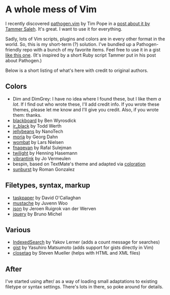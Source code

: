 # A whole mess of Vim

I recently discovered [pathogen.vim](http://github.com/tpope/vim-pathogen) by Tim Pope in a [post about it by Tammer Saleh](http://tammersaleh.com/posts/the-modern-vim-config-with-pathogen). It's great. I want to use it for everything.

Sadly, lots of Vim scripts, plugins and colors are in every other format in the world. So, this is my short-term (?) solution. I've bundled up a Pathogen-friendly repo with a bunch of my favorite items. Feel free to use it in a gist [like this one](http://gist.github.com/455162). (It's inspired by a short Ruby script Tammer put in his post about Pathogen.)

Below is a short listing of what's here with credit to original authors.

## Colors

+ Dim and DimGrey: I have no idea where I found these, but I like them *a lot*. If I find out who wrote these, I'll add credit info. If you wrote these themes, please let me know and I'll give you credit. Also, if you wrote them: thanks.
+ [blackboard](http://www.vim.org/scripts/script.php?script_id=2280) by Ben Wyrosdick
+ [ir_black](http://blog.infinitered.com/entries/show/8) by Todd Werth
+ [jellybeans](http://www.vim.org/scripts/script.php?script_id=2555) by NanoTech
+ [moria](http://www.vim.org/scripts/script.php?script_id=1464) by Georg Dahn
+ [wombat](http://www.vim.org/scripts/script.php?script_id=1778) by Lars Nielsen
+ [fnaqevan](http://www.vim.org/scripts/script.php?script_id=469) by Rafal Sulejman
+ [twilight](http://www.vim.org/scripts/script.php?script_id=1677) by Henning Hasemann
+ [vibrantink](http://www.vim.org/scripts/script.php?script_id=1794) by Jo Vermeulen
+ bespin, based on TextMate's theme and adapted via [coloration](http://github.com/sickill/coloration)
+ [sunburst](http://blog.romanandreg.com/post/160800533/my-crush-on-vim) by
Roman Gonzalez

## Filetypes, syntax, markup

+ [taskpaper](http://www.vim.org/scripts/script.php?script_id=2027) by David O'Callaghan
+ [mustache](http://github.com/juvenn/mustache.vim) by Juvenn Woo
+ [json](http://www.vim.org/scripts/script.php?script_id=1945) by Jeroen Ruigrok van der Werven
+ [jquery](http://www.vim.org/scripts/script.php?script_id=2416) by Bruno Michel

## Various

+ [IndexedSearch](http://www.vim.org/scripts/script.php?script_id=1682) by Yakov Lerner (adds a count message for searches)
+ [gist](http://www.vim.org/scripts/script.php?script_id=2423) by Yasuhiro Matsumoto (adds support for gists directly in Vim)
+ [closetag](http://www.vim.org/scripts/script.php?script_id=13) by Steven Mueller (helps with HTML and XML files)

## After

I've started using after/ as a way of loading small adaptations to existing
filetype or syntax settings. There's lots in there, so poke around for
details.
